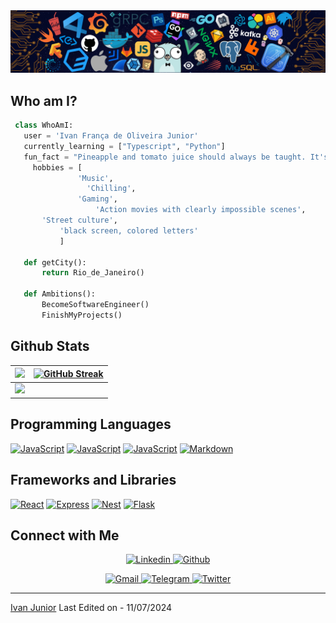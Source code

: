 <img src='banner.png'/>

## Who am I?

 ```python
  class WhoAmI:
    user = 'Ivan França de Oliveira Junior'
    currently_learning = ["Typescript", "Python"]
    fun_fact = "Pineapple and tomato juice should always be taught. It's not funny, just facts"
	  hobbies = [
				'Music',
                  'Chilling',
			 	'Gaming',
				    'Action movies with clearly impossible scenes',
        'Street culture',
            'black screen, colored letters'
			]

	def getCity():
		return Rio_de_Janeiro()

	def Ambitions():
		BecomeSoftwareEngineer()
		FinishMyProjects()

 ```


## Github Stats

<img src="https://github-readme-stats.vercel.app/api?username=ivanfrancajunior&&show_icons=true&count_private=true&theme=github_dark">|[![GitHub Streak](https://streak-stats.demolab.com?user=ivanfrancajunior&theme=holi-theme&mode=weekly&border_radius=12&card_width=500)](https://git.io/streak-stats)
|---|---|
<img src="https://github-readme-stats.vercel.app/api/top-langs/?username=ivanfrancajunior&layout=compact&theme=github_dark"/>|

## Programming Languages

<p>
    <a href="#"><img alt="JavaScript" src="https://img.shields.io/badge/JavaScript%20-%23F7DF1E.svg?logo=javascript&logoColor=black"></a>
    <a href="#"><img alt="JavaScript" src="https://img.shields.io/badge/Typescript%20-blue.svg?logo=typescript&logoColor=white"></a>
    <a href="#"><img alt="JavaScript" src="https://img.shields.io/badge/Python%20-gray.svg?logo=python&logoColor=white"></a>
    <a href="#"><img alt="Markdown" src="https://img.shields.io/badge/Markdown-%23000000.svg?logo=markdown&logoColor=white"></a>
</p>

## Frameworks and Libraries
<p>
   <a href="#"><img alt="React" src="https://img.shields.io/badge/React-gray.svg?logo=react&logoColor=white"></a>
   <a href="#"><img alt="Express" src="https://img.shields.io/badge/Express-gray.svg?logo=express&logoColor=white"></a>
   <a href="#"><img alt="Nest" src="https://img.shields.io/badge/Nest-gray.svg?logo=nestjs&logoColor=white"></a>
   <a href="#"><img alt="Flask" src="https://img.shields.io/badge/Flask-gray.svg?logo=flask&logoColor=white"></a>
</p>

## Connect with Me


<p align="center">
  <a href="https://linkedin.com/in/ivan-fo-junior">
  <img alt="Linkedin" title="Ivan Junior Linkedin" src="https://img.shields.io/badge/LinkedIn-0077B5?style=for-the-badge&logo=linkedin&logoColor=white">
  </a>
  <a href="https://github.com/ivanfrancajunior">
  <img alt="Github" title="Ivan Junior Github" src="https://img.shields.io/badge/GitHub-100000?style=for-the-badge&logo=github&logoColor=white">
  </a>
 </p>
 <p align="center">
  <a href="mailto:contato.ivanfrancajr@gmail.com">
  <img alt="Gmail" title="Ivan Junior Gmail" src="https://img.shields.io/badge/Gmail-D14836?style=for-the-badge&logo=gmail&logoColor=white">
  </a>
  <a href="https://t.me/#">
  <img alt="Telegram" title="Ivan Junior Telegram" src="https://img.shields.io/badge/Telegram-2CA5E0?style=for-the-badge&logo=telegram&logoColor=white">
  </a>
<a href="http://twitter.com/JOTA94">
<img alt="Twitter" title="Ivan Junior Twitter" src="https://img.shields.io/badge/Twitter-1DA1F2?style=for-the-badge&logo=twitter&logoColor=white">
</a>
</p>

------
[Ivan Junior](https://github.com/ivanfrancajunior)
Last Edited on - 11/07/2024
